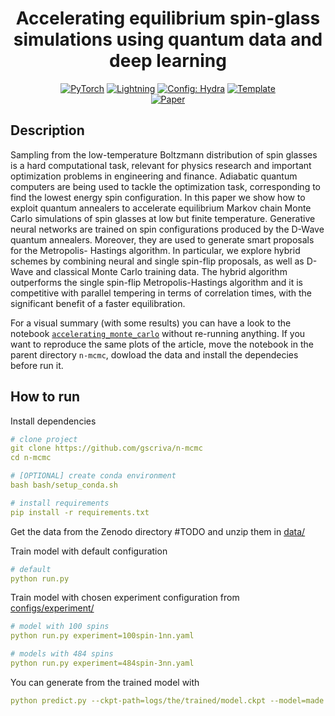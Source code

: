 <div align="center">

# Accelerating equilibrium spin-glass simulations using quantum data and deep learning

<a href="https://pytorch.org/get-started/locally/"><img alt="PyTorch" src="https://img.shields.io/badge/PyTorch-ee4c2c?logo=pytorch&logoColor=white"></a>
<a href="https://pytorchlightning.ai/"><img alt="Lightning" src="https://img.shields.io/badge/-Lightning-792ee5?logo=pytorchlightning&logoColor=white"></a>
<a href="https://hydra.cc/"><img alt="Config: Hydra" src="https://img.shields.io/badge/Config-Hydra-89b8cd"></a>
<a href="https://github.com/ashleve/lightning-hydra-template"><img alt="Template" src="https://img.shields.io/badge/-Lightning--Hydra--Template-017F2F?style=flat&logo=github&labelColor=gray"></a><br>
[![Paper](http://img.shields.io/badge/paper-arxiv.1001.2234-B31B1B.svg)](https://www.nature.com/articles/nature14539)

</div>

## Description

Sampling from the low-temperature Boltzmann distribution of spin glasses is a hard computational task, relevant for physics research and important optimization problems in engineering and finance.
Adiabatic quantum computers are being used to tackle the optimization task, corresponding to find the lowest energy spin configuration. In this paper we show how to exploit quantum annealers to accelerate equilibrium Markov chain Monte Carlo simulations of spin glasses at low but finite temperature. Generative neural networks are trained on spin configurations produced by the D-Wave quantum annealers. Moreover, they are used to generate smart proposals for the Metropolis-
Hastings algorithm. In particular, we explore hybrid schemes by combining neural and single spin-flip proposals, as well as D-Wave and classical Monte Carlo training data. The hybrid algorithm
outperforms the single spin-flip Metropolis-Hastings algorithm and it is competitive with parallel tempering in terms of correlation times, with the significant benefit of a faster equilibration.

For a visual summary (with some results) you can have a look to the notebook [`accelerating_monte_carlo`](notebooks/accelerating_monte_carlo.ipynb) without re-running anything. If you want to reproduce the same plots of the article, move the notebook in the parent directory `n-mcmc`, dowload the data and install the dependecies before run it.    

## How to run
Install dependencies
```yaml
# clone project
git clone https://github.com/gscriva/n-mcmc
cd n-mcmc

# [OPTIONAL] create conda environment
bash bash/setup_conda.sh

# install requirements
pip install -r requirements.txt
```
Get the data from the Zenodo directory #TODO and unzip them in [data/](data/)

Train model with default configuration
```yaml
# default
python run.py
```

Train model with chosen experiment configuration from [configs/experiment/](configs/experiment/)
```yaml
# model with 100 spins
python run.py experiment=100spin-1nn.yaml

# models with 484 spins
python run.py experiment=484spin-3nn.yaml
```

You can generate from the trained model with 
```yaml
python predict.py --ckpt-path=logs/the/trained/model.ckpt --model=made 
```

<br>
